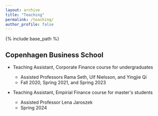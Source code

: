 ```yaml
---
layout: archive
title: "Teaching"
permalink: /teaching/
author_profile: false
---
```


{% include base_path %}

## Copenhagen Business School
- Teaching Assistant, Corporate Finance course for undergraduates
  - Assisted Professors Rama Seth, Ulf Nielsson, and Yingjie Qi
  - Fall 2020, Spring 2021, and Spring 2023

- Teaching Assistant, Empirial Finance course for master's students
  - Assisted Professor Lena Jaroszek
  - Spring 2024
